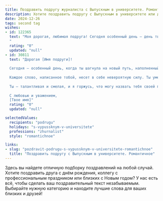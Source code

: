 ```yaml
---
title: Поздравить подругу журналиста с Выпускным в университете. Романтичное
description: Хотите поздравить подругу с Выпускным в университете или другим праздником? Наш ИИ создаст незабываемое поздравление, а вы обязательно выделитесь среди других.  
date: 2024-12-26
tags: second tag
wishes:
- id: 122365
  text: "Моя дорогая, любимая подруга! Сегодня особенный день – день твоего триумфа, день, когда ты, сияющая, как утренняя звезда, получаешь диплом журналиста!  Сердце переполняется гордостью и нежностью, наблюдая за твоим взлетом. Пусть твой путь в журналистике будет полон ярких событий, интересных сюжетов и громких побед!  Пусть каждое твое слово  будет услышано, каждая статья – прочитана, а каждое расследование – вознаграждено.  Я бесконечно верю в тебя, в твой талант и твою неповторимую силу. С выпускным, любимая!  Пусть эта страница жизни станет началом самой прекрасной и увлекательной истории!
  "
  rating: "0"
  updated: "null"
- id: 30811
  text: "Дорогая [Имя подруги]!
  
  Сегодня – особенный день, когда ты шагнула на новый путь, наполненный мечтами и амбициями. Ты завершила свой университетский путь и теперь стала дипломированным журналистом! Поздравляю тебя с этим замечательным достижением!
  
  Каждое слово, написанное тобой, несет в себе невероятную силу. Ты умела видеть мир через объектив своей уникальной души, и я уверена, что впереди тебя ждут яркие успехи. Пусть твое перо станет вашим магическим инструментом, с помощью которого ты сможешь изменять судьбы, вдохновлять людей и рассказывать о том, что действительно важно.
  
  Ты – талантливая и смелая, и я горжусь, что могу назвать тебя своей подругой. В этот выпускной день желаю тебе крепкой уверенности в себе, неожиданных творческих озарений и, конечно, любви, которая украсит твой путь. Пусть каждый день приносит новые возможности, а каждое слово обретает смысл.
  
  С любовью и уважением,
  [Твое имя]"
  rating: "0"
  updated: "null"

selectedValues:
  recipients: "podrugu"
  holidays: "s-vypussknym-v-universitete"
  professions: "zhurnalist"
  style: "romantichnoe"

links:
- slug: "pozdravit-podrugu-s-vypussknym-v-universitete-romantichnoe"
  title: "Поздравить подругу с Выпускным в университете. Романтичное"
---
```


Здесь вы найдете отличную подборку поздравлений на любой случай.
Хотите поздравить друга с днём рождения, коллегу с профессиональным праздником или близких с Новым годом? У нас есть всё, чтобы сделать ваш поздравительный текст незабываемым. Выбирайте нужную категорию и находите лучшие слова для ваших близких и друзей!
